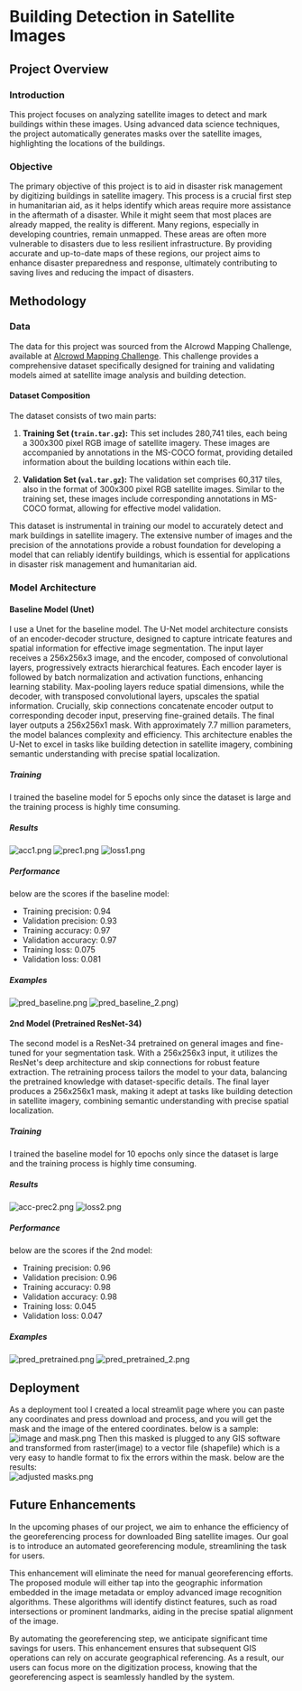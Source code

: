 # Building Detection in Satellite Images

## Project Overview

### Introduction
This project focuses on analyzing satellite images to detect and mark buildings within these images. Using advanced data science techniques, the project automatically generates masks over the satellite images, highlighting the locations of the buildings.

### Objective
The primary objective of this project is to aid in disaster risk management by digitizing buildings in satellite imagery. This process is a crucial first step in humanitarian aid, as it helps identify which areas require more assistance in the aftermath of a disaster. While it might seem that most places are already mapped, the reality is different. Many regions, especially in developing countries, remain unmapped. These areas are often more vulnerable to disasters due to less resilient infrastructure. By providing accurate and up-to-date maps of these regions, our project aims to enhance disaster preparedness and response, ultimately contributing to saving lives and reducing the impact of disasters.  


## Methodology

### Data
The data for this project was sourced from the AIcrowd Mapping Challenge, available at [AIcrowd Mapping Challenge](https://www.aicrowd.com/challenges/mapping-challenge). This challenge provides a comprehensive dataset specifically designed for training and validating models aimed at satellite image analysis and building detection.  
  
#### Dataset Composition
The dataset consists of two main parts:

1. **Training Set (`train.tar.gz`):** This set includes 280,741 tiles, each being a 300x300 pixel RGB image of satellite imagery. These images are accompanied by annotations in the MS-COCO format, providing detailed information about the building locations within each tile.

2. **Validation Set (`val.tar.gz`):** The validation set comprises 60,317 tiles, also in the format of 300x300 pixel RGB satellite images. Similar to the training set, these images include corresponding annotations in MS-COCO format, allowing for effective model validation.

This dataset is instrumental in training our model to accurately detect and mark buildings in satellite imagery. The extensive number of images and the precision of the annotations provide a robust foundation for developing a model that can reliably identify buildings, which is essential for applications in disaster risk management and humanitarian aid.  

### Model Architecture
#### Baseline Model (Unet)
I use a Unet for the baseline model. The U-Net model architecture consists of an encoder-decoder structure, designed to capture intricate features and spatial information for effective image segmentation. The input layer receives a 256x256x3 image, and the encoder, composed of convolutional layers, progressively extracts hierarchical features. Each encoder layer is followed by batch normalization and activation functions, enhancing learning stability. Max-pooling layers reduce spatial dimensions, while the decoder, with transposed convolutional layers, upscales the spatial information. Crucially, skip connections concatenate encoder output to corresponding decoder input, preserving fine-grained details. The final layer outputs a 256x256x1 mask. With approximately 7.7 million parameters, the model balances complexity and efficiency. This architecture enables the U-Net to excel in tasks like building detection in satellite imagery, combining semantic understanding with precise spatial localization.

##### Training
I trained the baseline model for 5 epochs only since the dataset is large and the training process is highly time consuming.  

##### Results  
![acc1.png](https://github.com/alihijazy/building-recognition-in-satellite-images/blob/master/images/acc1.png)
![prec1.png](https://github.com/alihijazy/building-recognition-in-satellite-images/blob/master/images/prec1.png)
![loss1.png](https://github.com/alihijazy/building-recognition-in-satellite-images/blob/master/images/loss1.png)  

##### Performance
below are the scores if the baseline model:  
- Training precision: 0.94
- Validation precision: 0.93
- Training accuracy: 0.97
- Validation accuracy: 0.97
- Training loss: 0.075
- Validation loss: 0.081  
  
##### Examples
![pred_baseline.png](https://github.com/alihijazy/building-recognition-in-satellite-images/blob/master/images/pred_baseline.png)
![pred_baseline_2.png](https://github.com/alihijazy/building-recognition-in-satellite-images/blob/master/images/pred_baseline_2.png))


#### 2nd Model (Pretrained ResNet-34)
The second model is a ResNet-34 pretrained on general images and fine-tuned for your segmentation task. With a 256x256x3 input, it utilizes the ResNet's deep architecture and skip connections for robust feature extraction. The retraining process tailors the model to your data, balancing the pretrained knowledge with dataset-specific details. The final layer produces a 256x256x1 mask, making it adept at tasks like building detection in satellite imagery, combining semantic understanding with precise spatial localization.

##### Training
I trained the baseline model for 10 epochs only since the dataset is large and the training process is highly time consuming.

##### Results
![acc-prec2.png](https://github.com/alihijazy/building-recognition-in-satellite-images/blob/master/images/acc-prec2.png)
![loss2.png](https://github.com/alihijazy/building-recognition-in-satellite-images/blob/master/images/loss2.png)
  
##### Performance
below are the scores if the 2nd model:  
- Training precision: 0.96
- Validation precision: 0.96
- Training accuracy: 0.98
- Validation accuracy: 0.98
- Training loss: 0.045
- Validation loss: 0.047

##### Examples
![pred_pretrained.png](https://github.com/alihijazy/building-recognition-in-satellite-images/blob/master/images/pred_pretrained.png)
![pred_pretrained_2.png](https://github.com/alihijazy/building-recognition-in-satellite-images/blob/master/images/pred_pretrained_2.png)

## Deployment  
As a deployment tool I created a local streamlit page where you can paste any coordinates and press download and process, and you will get the mask and the image of the entered coordinates. below is a sample:  
![image and mask.png](https://github.com/alihijazy/building-recognition-in-satellite-images/blob/master/images/image%20and%20mask.png)
Then this masked is plugged to any GIS software and transformed from raster(image) to a vector file (shapefile) which is a very easy to handle format to fix the errors within the mask. below are the results:  
![adjusted masks.png](https://github.com/alihijazy/building-recognition-in-satellite-images/blob/master/images/adjusted%20masks.png)

## Future Enhancements
In the upcoming phases of our project, we aim to enhance the efficiency of the georeferencing process for downloaded Bing satellite images. Our goal is to introduce an automated georeferencing module, streamlining the task for users.

This enhancement will eliminate the need for manual georeferencing efforts. The proposed module will either tap into the geographic information embedded in the image metadata or employ advanced image recognition algorithms. These algorithms will identify distinct features, such as road intersections or prominent landmarks, aiding in the precise spatial alignment of the image.

By automating the georeferencing step, we anticipate significant time savings for users. This enhancement ensures that subsequent GIS operations can rely on accurate geographical referencing. As a result, our users can focus more on the digitization process, knowing that the georeferencing aspect is seamlessly handled by the system.



